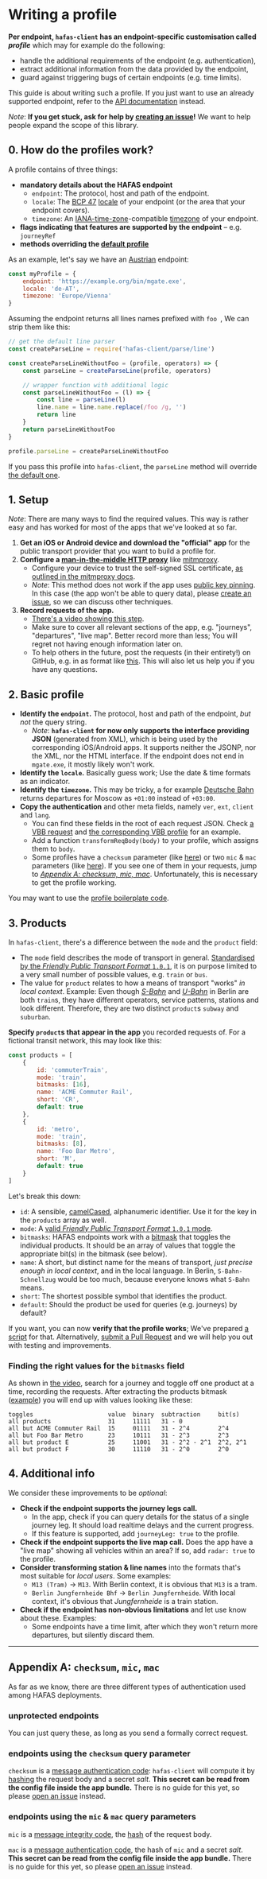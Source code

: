 # Writing a profile

**Per endpoint, `hafas-client` has an endpoint-specific customisation called *profile*** which may for example do the following:

- handle the additional requirements of the endpoint (e.g. authentication),
- extract additional information from the data provided by the endpoint,
- guard against triggering bugs of certain endpoints (e.g. time limits).

This guide is about writing such a profile. If you just want to use an already supported endpoint, refer to the [API documentation](readme.md) instead.

*Note*: **If you get stuck, ask for help by [creating an issue](https://github.com/public-transport/hafas-client/issues/new)!** We want to help people expand the scope of this library.

## 0. How do the profiles work?

A profile contains of three things:

- **mandatory details about the HAFAS endpoint**
	- `endpoint`: The protocol, host and path of the endpoint.
	- `locale`: The [BCP 47](https://en.wikipedia.org/wiki/IETF_language_tag) [locale](https://en.wikipedia.org/wiki/Locale_(computer_software)) of your endpoint (or the area that your endpoint covers).
	- `timezone`: An [IANA-time-zone](https://www.iana.org/time-zones)-compatible [timezone](https://en.wikipedia.org/wiki/Time_zone) of your endpoint.
- **flags indicating that features are supported by the endpoint** – e.g. `journeyRef`
- **methods overriding the [default profile](../lib/default-profile.js)**

As an example, let's say we have an [Austrian](https://en.wikipedia.org/wiki/Austria) endpoint:

```js
const myProfile = {
	endpoint: 'https://example.org/bin/mgate.exe',
	locale: 'de-AT',
	timezone: 'Europe/Vienna'
}
```

Assuming the endpoint returns all lines names prefixed with `foo `, We can strip them like this:

```js
// get the default line parser
const createParseLine = require('hafas-client/parse/line')

const createParseLineWithoutFoo = (profile, operators) => {
	const parseLine = createParseLine(profile, operators)

	// wrapper function with additional logic
	const parseLineWithoutFoo = (l) => {
		const line = parseLine(l)
		line.name = line.name.replace(/foo /g, '')
		return line
	}
	return parseLineWithoutFoo
}

profile.parseLine = createParseLineWithoutFoo
```

If you pass this profile into `hafas-client`, the `parseLine` method will override [the default one](../parse/line.js).

## 1. Setup

*Note*: There are many ways to find the required values. This way is rather easy and has worked for most of the apps that we've looked at so far.

1. **Get an iOS or Android device and download the "official" app** for the public transport provider that you want to build a profile for.
2. **Configure a [man-in-the-middle HTTP proxy](https://docs.mitmproxy.org/stable/concepts-howmitmproxyworks/)** like [mitmproxy](https://mitmproxy.org).
	- Configure your device to trust the self-signed SSL certificate, [as outlined in the mitmproxy docs](https://docs.mitmproxy.org/stable/concepts-certificates/).
	- *Note*: This method does not work if the app uses [public key pinning](https://en.wikipedia.org/wiki/HTTP_Public_Key_Pinning). In this case (the app won't be able to query data), please [create an issue](https://github.com/public-transport/hafas-client/issues/new), so we can discuss other techniques.
3. **Record requests of the app.**
	- [There's a video showing this step](https://stuff.jannisr.de/how-to-record-hafas-requests.mp4).
	- Make sure to cover all relevant sections of the app, e.g. "journeys", "departures", "live map". Better record more than less; You will regret not having enough information later on.
	- To help others in the future, post the requests (in their entirety!) on GitHub, e.g. in as format like [this](https://gist.github.com/derhuerst/5fa86ed5aec63645e5ae37e23e555886). This will also let us help you if you have any questions.

## 2. Basic profile

- **Identify the `endpoint`.** The protocol, host and path of the endpoint, *but not* the query string.
	- *Note*: **`hafas-client` for now only supports the interface providing JSON** (generated from XML), which is being used by the corresponding iOS/Android apps. It supports neither the JSONP, nor the XML, nor the HTML interface. If the endpoint does not end in `mgate.exe`, it mostly likely won't work.
- **Identify the `locale`.** Basically guess work; Use the date & time formats as an indicator.
- **Identify the `timezone`.** This may be tricky, a for example [Deutsche Bahn](https://en.wikipedia.org/wiki/Deutsche_Bahn) returns departures for Moscow as `+01:00` instead of `+03:00`.
- **Copy the authentication** and other meta fields, namely `ver`, `ext`, `client` and `lang`.
	- You can find these fields in the root of each request JSON. Check [a VBB request](https://gist.github.com/derhuerst/5fa86ed5aec63645e5ae37e23e555886#file-1-http-L13-L22) and [the corresponding VBB profile](https://github.com/public-transport/hafas-client/blob/6e61097687a37b60d53e767f2711466b80c5142c/p/vbb/index.js#L22-L29) for an example.
	- Add a function `transformReqBody(body)` to your profile, which assigns them to `body`.
	- Some profiles have a `checksum` parameter (like [here](https://gist.github.com/derhuerst/2a735268bd82a0a6779633f15dceba33#file-journey-details-1-http-L1)) or two `mic` & `mac` parameters (like [here](https://gist.github.com/derhuerst/5fa86ed5aec63645e5ae37e23e555886#file-1-http-L1)). If you see one of them in your requests, jump to [*Appendix A: checksum, mic, mac*](#appendix-a-checksum-mic-mac). Unfortunately, this is necessary to get the profile working.

You may want to use the [profile boilerplate code](profile-boilerplate.js).

## 3. Products

In `hafas-client`, there's a difference between the `mode` and the `product` field:

- The `mode` field describes the mode of transport in general. [Standardised by the *Friendly Public Transport Format* `1.0.1`](https://github.com/public-transport/friendly-public-transport-format/blob/1.0.1/spec/readme.md#modes), it is on purpose limited to a very small number of possible values, e.g. `train` or `bus`.
- The value for `product` relates to how a means of transport "works" *in local context*. Example: Even though [*S-Bahn*](https://en.wikipedia.org/wiki/Berlin_S-Bahn) and [*U-Bahn*](https://en.wikipedia.org/wiki/Berlin_U-Bahn) in Berlin are both `train`s, they have different operators, service patterns, stations and look different. Therefore, they are two distinct `product`s `subway` and `suburban`.

**Specify `product`s that appear in the app** you recorded requests of. For a fictional transit network, this may look like this:

```js
const products = [
	{
		id: 'commuterTrain',
		mode: 'train',
		bitmasks: [16],
		name: 'ACME Commuter Rail',
		short: 'CR',
		default: true
	},
	{
		id: 'metro',
		mode: 'train',
		bitmasks: [8],
		name: 'Foo Bar Metro',
		short: 'M',
		default: true
	}
]
```

Let's break this down:

- `id`: A sensible, [camelCased](https://en.wikipedia.org/wiki/Camel_case#Variations_and_synonyms), alphanumeric identifier. Use it for the key in the `products` array as well.
- `mode`: A [valid *Friendly Public Transport Format* `1.0.1` mode](https://github.com/public-transport/friendly-public-transport-format/blob/1.0.1/spec/readme.md#modes).
- `bitmasks`: HAFAS endpoints work with a [bitmask](https://en.wikipedia.org/wiki/Mask_(computing)#Arguments_to_functions) that toggles the individual products. It should be an array of values that toggle the appropriate bit(s) in the bitmask (see below).
- `name`: A short, but distinct name for the means of transport, *just precise enough in local context*, and in the local language. In Berlin, `S-Bahn-Schnellzug` would be too much, because everyone knows what `S-Bahn` means.
- `short`: The shortest possible symbol that identifies the product.
- `default`: Should the product be used for queries (e.g. journeys) by default?

If you want, you can now **verify that the profile works**; We've prepared [a script](https://runkit.com/derhuerst/hafas-client-profile-example/0.2.0) for that. Alternatively, [submit a Pull Request](https://help.github.com/articles/creating-a-pull-request-from-a-fork/) and we will help you out with testing and improvements.

### Finding the right values for the `bitmasks` field

As shown in [the video](https://stuff.jannisr.de/how-to-record-hafas-requests.mp4), search for a journey and toggle off one product at a time, recording the requests. After extracting the products bitmask ([example](https://gist.github.com/derhuerst/193ef489f8aa50c2343f8bf1f2a22069#file-via-http-L34)) you will end up with values looking like these:

```
toggles                     value  binary  subtraction     bit(s)
all products                31     11111   31 - 0
all but ACME Commuter Rail  15     01111   31 - 2^4        2^4
all but Foo Bar Metro       23     10111   31 - 2^3        2^3
all but product E           25     11001   31 - 2^2 - 2^1  2^2, 2^1
all but product F           30     11110   31 - 2^0        2^0
```

## 4. Additional info

We consider these improvements to be *optional*:

- **Check if the endpoint supports the journey legs call.**
	- In the app, check if you can query details for the status of a single journey leg. It should load realtime delays and the current progress.
	- If this feature is supported, add `journeyLeg: true` to the profile.
- **Check if the endpoint supports the live map call.** Does the app have a "live map" showing all vehicles within an area? If so, add `radar: true` to the profile.
-  **Consider transforming station & line names** into the formats that's most suitable for *local users*. Some examples:
	- `M13 (Tram)` -> `M13`. With Berlin context, it is obvious that `M13` is a tram.
	- `Berlin Jungfernheide Bhf` -> `Berlin Jungfernheide`. With local context, it's obvious that *Jungfernheide* is a train station.
- **Check if the endpoint has non-obvious limitations** and let use know about these. Examples:
	- Some endpoints have a time limit, after which they won't return more departures, but silently discard them.

---

## Appendix A: `checksum`, `mic`, `mac`

As far as we know, there are three different types of authentication used among HAFAS deployments.

### unprotected endpoints

You can just query these, as long as you send a formally correct request.

### endpoints using the `checksum` query parameter

`checksum` is a [message authentication code](https://en.wikipedia.org/wiki/Message_authentication_code): `hafas-client` will compute it by [hashing](https://en.wikipedia.org/wiki/Hash_function) the request body and a secret *salt*. **This secret can be read from the config file inside the app bundle.** There is no guide for this yet, so please [open an issue](https://github.com/public-transport/hafas-client/issues/new) instead.

### endpoints using the `mic` & `mac` query parameters

`mic` is a [message integrity code](https://en.wikipedia.org/wiki/Message_authentication_code), the [hash](https://en.wikipedia.org/wiki/Hash_function) of the request body.

`mac` is a [message authentication code](https://en.wikipedia.org/wiki/Message_authentication_code), the hash of `mic` and a secret *salt*. **This secret can be read from the config file inside the app bundle.** There is no guide for this yet, so please [open an issue](https://github.com/public-transport/hafas-client/issues/new) instead.
